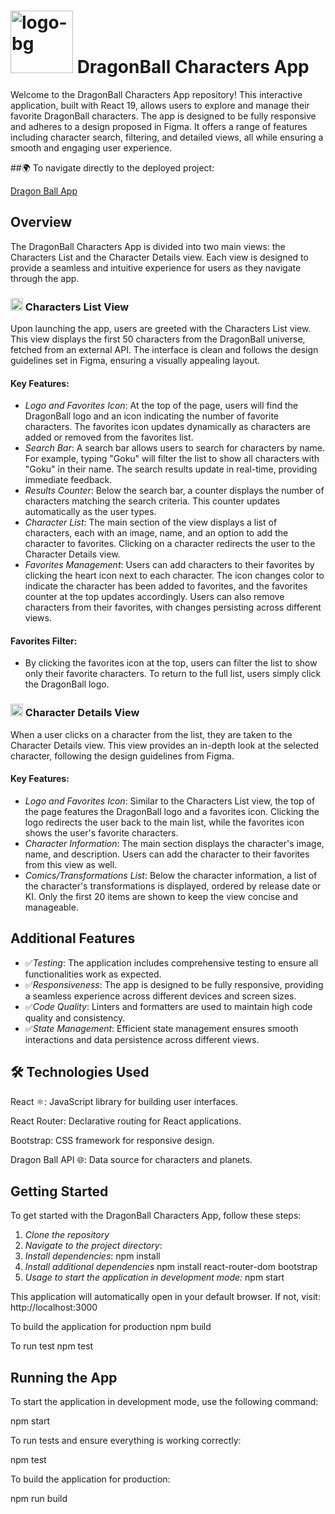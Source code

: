 # <img src="https://github.com/user-attachments/assets/29e30d03-8334-46b6-a9f0-2331c28dd6de" alt="logo-bg" width="100" /> DragonBall Characters App

Welcome to the DragonBall Characters App repository! This interactive application, built with React 19, allows users to explore and manage their favorite DragonBall characters. The app is designed to be fully responsive and adheres to a design proposed in Figma. It offers a range of features including character search, filtering, and detailed views, all while ensuring a smooth and engaging user experience.

##🌍 To navigate directly to the deployed project:

<a href="https://dragonball-characters-app-monicaortiz20s-projects.vercel.app/" target="_blank">Dragon Ball App</a>

## Overview

The DragonBall Characters App is divided into two main views: the Characters List and the Character Details view. Each view is designed to provide a seamless and intuitive experience for users as they navigate through the app.

### <img src="https://github.com/user-attachments/assets/0488e9ab-80ea-483b-a3b4-5a6a7a721eab" alt="logo-bg" width="20" /> Characters List View

Upon launching the app, users are greeted with the Characters List view. This view displays the first 50 characters from the DragonBall universe, fetched from an external API. The interface is clean and follows the design guidelines set in Figma, ensuring a visually appealing layout.

#### Key Features:

- _Logo and Favorites Icon_: At the top of the page, users will find the DragonBall logo and an icon indicating the number of favorite characters. The favorites icon updates dynamically as characters are added or removed from the favorites list.
- _Search Bar_: A search bar allows users to search for characters by name. For example, typing "Goku" will filter the list to show all characters with "Goku" in their name. The search results update in real-time, providing immediate feedback.
- _Results Counter_: Below the search bar, a counter displays the number of characters matching the search criteria. This counter updates automatically as the user types.
- _Character List_: The main section of the view displays a list of characters, each with an image, name, and an option to add the character to favorites. Clicking on a character redirects the user to the Character Details view.
- _Favorites Management_: Users can add characters to their favorites by clicking the heart icon next to each character. The icon changes color to indicate the character has been added to favorites, and the favorites counter at the top updates accordingly. Users can also remove characters from their favorites, with changes persisting across different views.

#### Favorites Filter:

- By clicking the favorites icon at the top, users can filter the list to show only their favorite characters. To return to the full list, users simply click the DragonBall logo.

### <img src="https://github.com/user-attachments/assets/0488e9ab-80ea-483b-a3b4-5a6a7a721eab" alt="logo-bg" width="20" /> Character Details View

When a user clicks on a character from the list, they are taken to the Character Details view. This view provides an in-depth look at the selected character, following the design guidelines from Figma.

#### Key Features:

- _Logo and Favorites Icon_: Similar to the Characters List view, the top of the page features the DragonBall logo and a favorites icon. Clicking the logo redirects the user back to the main list, while the favorites icon shows the user's favorite characters.
- _Character Information_: The main section displays the character's image, name, and description. Users can add the character to their favorites from this view as well.
- _Comics/Transformations List_: Below the character information, a list of the character's transformations is displayed, ordered by release date or KI. Only the first 20 items are shown to keep the view concise and manageable.

## Additional Features

- ✅*Testing*: The application includes comprehensive testing to ensure all functionalities work as expected.
- ✅*Responsiveness*: The app is designed to be fully responsive, providing a seamless experience across different devices and screen sizes.
- ✅*Code Quality*: Linters and formatters are used to maintain high code quality and consistency.
- ✅*State Management*: Efficient state management ensures smooth interactions and data persistence across different views.

## 🛠️ Technologies Used

React ⚛️: JavaScript library for building user interfaces.

React Router: Declarative routing for React applications.

Bootstrap: CSS framework for responsive design.

Dragon Ball API 🌐: Data source for characters and planets.

## Getting Started

To get started with the DragonBall Characters App, follow these steps:

1. _Clone the repository_
2. _Navigate to the project directory_:
3. _Install dependencies_:
   npm install
4. _Install additional dependencies_
   npm install react-router-dom bootstrap
5. _Usage to start the application in development mode:_
   npm start

This application will automatically open in your default browser. If not, visit: http://localhost:3000

To build the application for production
npm build

To run test
npm test

## Running the App

To start the application in development mode, use the following command:

npm start

To run tests and ensure everything is working correctly:

npm test

To build the application for production:

npm run build
